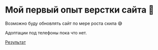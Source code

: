# Мой первый опыт верстки сайта :grimacing:
Возможно буду обновлять сайт по мере роста скила :sweat_smile:

Адоптации под телефоны пока что нет.

[Результат](https://alamymoon.github.io/First_Site_Layout/)
